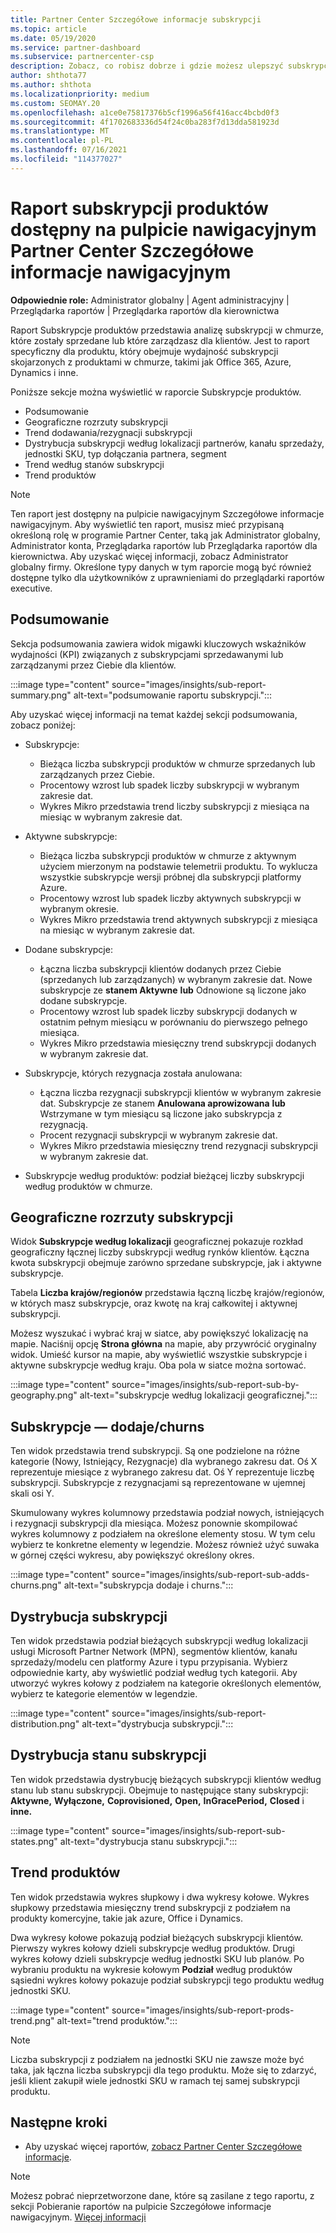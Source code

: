 ```yaml
---
title: Partner Center Szczegółowe informacje subskrypcji
ms.topic: article
ms.date: 05/19/2020
ms.service: partner-dashboard
ms.subservice: partnercenter-csp
description: Zobacz, co robisz dobrze i gdzie możesz ulepszyć subskrypcje chmury, które sprzedajesz lub zarządzasz dla klientów.
author: shthota77
ms.author: shthota
ms.localizationpriority: medium
ms.custom: SEOMAY.20
ms.openlocfilehash: a1ce0e75817376b5cf1996a56f416acc4bcbd0f3
ms.sourcegitcommit: 4f1702683336d54f24c0ba283f7d13dda581923d
ms.translationtype: MT
ms.contentlocale: pl-PL
ms.lasthandoff: 07/16/2021
ms.locfileid: "114377027"
---
```

# <a name="product-subscriptions-report-available-from-the-partner-center-insights-dashboard"></a>Raport subskrypcji produktów dostępny na pulpicie nawigacyjnym Partner Center Szczegółowe informacje nawigacyjnym

**Odpowiednie role:** Administrator globalny | Agent administracyjny | Przeglądarka raportów | Przeglądarka raportów dla kierownictwa

Raport Subskrypcje produktów przedstawia analizę subskrypcji w chmurze, które zostały sprzedane lub które zarządzasz dla klientów. Jest to raport specyficzny dla produktu, który obejmuje wydajność subskrypcji skojarzonych z produktami w chmurze, takimi jak Office 365, Azure, Dynamics i inne.

Poniższe sekcje można wyświetlić w raporcie Subskrypcje produktów.

- Podsumowanie
- Geograficzne rozrzuty subskrypcji
- Trend dodawania/rezygnacji subskrypcji
- Dystrybucja subskrypcji według lokalizacji partnerów, kanału sprzedaży, jednostki SKU, typ dołączania partnera, segment
- Trend według stanów subskrypcji
- Trend produktów

 > [!NOTE]
 > Ten raport jest dostępny na pulpicie nawigacyjnym Szczegółowe informacje nawigacyjnym. Aby wyświetlić ten raport, musisz mieć przypisaną określoną rolę w programie Partner Center, taką jak Administrator globalny, Administrator konta, Przeglądarka raportów lub Przeglądarka raportów dla kierownictwa. Aby uzyskać więcej informacji, zobacz Administrator globalny firmy. Określone typy danych w tym raporcie mogą być również dostępne tylko dla użytkowników z uprawnieniami do przeglądarki raportów executive.

## <a name="summary"></a>Podsumowanie

Sekcja podsumowania zawiera widok migawki kluczowych wskaźników wydajności (KPI) związanych z subskrypcjami sprzedawanymi lub zarządzanymi przez Ciebie dla klientów.  

:::image type="content" source="images/insights/sub-report-summary.png" alt-text="podsumowanie raportu subskrypcji.":::

Aby uzyskać więcej informacji na temat każdej sekcji podsumowania, zobacz poniżej:

- Subskrypcje:
  - Bieżąca liczba subskrypcji produktów w chmurze sprzedanych lub zarządzanych przez Ciebie.
  - Procentowy wzrost lub spadek liczby subskrypcji w wybranym zakresie dat.
  - Wykres Mikro przedstawia trend liczby subskrypcji z miesiąca na miesiąc w wybranym zakresie dat.

- Aktywne subskrypcje:
  - Bieżąca liczba subskrypcji produktów w chmurze z aktywnym użyciem mierzonym na podstawie telemetrii produktu. To wyklucza wszystkie subskrypcje wersji próbnej dla subskrypcji platformy Azure.
  - Procentowy wzrost lub spadek liczby aktywnych subskrypcji w wybranym okresie.
  - Wykres Mikro przedstawia trend aktywnych subskrypcji z miesiąca na miesiąc w wybranym zakresie dat.

- Dodane subskrypcje:
  - Łączna liczba subskrypcji klientów dodanych przez Ciebie (sprzedanych lub zarządzanych) w wybranym zakresie dat. Nowe subskrypcje ze **stanem Aktywne** **lub** Odnowione są liczone jako dodane subskrypcje.
  - Procentowy wzrost lub spadek liczby subskrypcji dodanych w ostatnim pełnym miesiącu w porównaniu do pierwszego pełnego miesiąca.
  - Wykres Mikro przedstawia miesięczny trend subskrypcji dodanych w wybranym zakresie dat.

- Subskrypcje, których rezygnacja została anulowana:
  - Łączna liczba rezygnacji subskrypcji klientów w wybranym zakresie dat. Subskrypcje ze stanem **Anulowana aprowizowana** **lub** Wstrzymane w tym miesiącu są liczone jako subskrypcja z rezygnacją.  
  - Procent rezygnacji subskrypcji w wybranym zakresie dat.
  - Wykres Mikro przedstawia miesięczny trend rezygnacji subskrypcji w wybranym zakresie dat.

- Subskrypcje według produktów: podział bieżącej liczby subskrypcji według produktów w chmurze.

## <a name="geographical-spread-of-subscriptions"></a>Geograficzne rozrzuty subskrypcji

Widok **Subskrypcje według lokalizacji** geograficznej pokazuje rozkład geograficzny łącznej liczby subskrypcji według rynków klientów. Łączna kwota subskrypcji obejmuje zarówno sprzedane subskrypcje, jak i aktywne subskrypcje.

Tabela **Liczba krajów/regionów** przedstawia łączną liczbę krajów/regionów, w których masz subskrypcje, oraz kwotę na kraj całkowitej i aktywnej subskrypcji.

Możesz wyszukać i wybrać kraj w siatce, aby powiększyć lokalizację na mapie. Naciśnij opcję **Strona główna** na mapie, aby przywrócić oryginalny widok. Umieść kursor na mapie, aby wyświetlić wszystkie subskrypcje i aktywne subskrypcje według kraju. Oba pola w siatce można sortować.

:::image type="content" source="images/insights/sub-report-sub-by-geography.png" alt-text="subskrypcje według lokalizacji geograficznej.":::

## <a name="subscription-addschurns"></a>Subskrypcje — dodaje/churns

Ten widok przedstawia trend subskrypcji. Są one podzielone na różne kategorie (Nowy, Istniejący, Rezygnacje) dla wybranego zakresu dat. Oś X reprezentuje miesiące z wybranego zakresu dat. Oś Y reprezentuje liczbę subskrypcji. Subskrypcje z rezygnacjami są reprezentowane w ujemnej skali osi Y. 

Skumulowany wykres kolumnowy przedstawia podział nowych, istniejących i rezygnacji subskrypcji dla miesiąca. Możesz ponownie skompilować wykres kolumnowy z podziałem na określone elementy stosu. W tym celu wybierz te konkretne elementy w legendzie. Możesz również użyć suwaka w górnej części wykresu, aby powiększyć określony okres.

:::image type="content" source="images/insights/sub-report-sub-adds-churns.png" alt-text="subskrypcja dodaje i churns.":::

## <a name="subscription-distribution"></a>Dystrybucja subskrypcji

Ten widok przedstawia podział bieżących subskrypcji według lokalizacji usługi Microsoft Partner Network (MPN), segmentów klientów, kanału sprzedaży/modelu cen platformy Azure i typu przypisania. Wybierz odpowiednie karty, aby wyświetlić podział według tych kategorii. Aby utworzyć wykres kołowy z podziałem na kategorie określonych elementów, wybierz te kategorie elementów w legendzie.

:::image type="content" source="images/insights/sub-report-distribution.png" alt-text="dystrybucja subskrypcji.":::

## <a name="subscription-state-distribution"></a>Dystrybucja stanu subskrypcji

Ten widok przedstawia dystrybucję bieżących subskrypcji klientów według stanu lub stanu subskrypcji. Obejmuje to następujące stany subskrypcji: **Aktywne,** **Wyłączone,** **Coprovisioned,** **Open,** **InGracePeriod,** **Closed** i **inne.**

:::image type="content" source="images/insights/sub-report-sub-states.png" alt-text="dystrybucja stanu subskrypcji.":::

## <a name="products-trend"></a>Trend produktów

Ten widok przedstawia wykres słupkowy i dwa wykresy kołowe. Wykres słupkowy przedstawia miesięczny trend subskrypcji z podziałem na produkty komercyjne, takie jak azure, Office i Dynamics.

Dwa wykresy kołowe pokazują podział bieżących subskrypcji klientów. Pierwszy wykres kołowy dzieli subskrypcje według produktów. Drugi wykres kołowy dzieli subskrypcje według jednostki SKU lub planów. Po wybraniu produktu na wykresie kołowym **Podział** według produktów sąsiedni wykres kołowy pokazuje podział subskrypcji tego produktu według jednostki SKU.

:::image type="content" source="images/insights/sub-report-prods-trend.png" alt-text="trend produktów.":::

> [!NOTE]
 > Liczba subskrypcji z podziałem na jednostki SKU nie zawsze może być taka, jak łączna liczba subskrypcji dla tego produktu. Może się to zdarzyć, jeśli klient zakupił wiele jednostki SKU w ramach tej samej subskrypcji produktu.

## <a name="next-steps"></a>Następne kroki

- Aby uzyskać więcej raportów, [zobacz Partner Center Szczegółowe informacje](partner-center-insights.md).

>[!NOTE] 
> Możesz pobrać nieprzetworzone dane, które są zasilane z tego raportu, z sekcji Pobieranie raportów na pulpicie Szczegółowe informacje nawigacyjnym. [Więcej informacji](insights-download-reports.md) 
